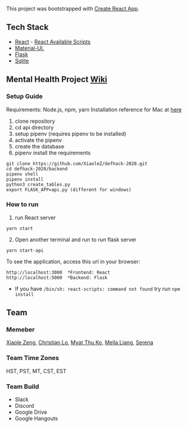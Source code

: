 This project was bootstrapped with [Create React App](https://github.com/facebook/create-react-app).

## Tech Stack
* [React](https://reactjs.org/) - [React Available Scripts](https://github.com/XiaoleZ/defhack-2020/wiki/React-reference)
* [Material-UI.](https://medium.com/codingthesmartway-com-blog/getting-started-with-material-ui-for-react-material-design-for-react-364b2688b555)
* [Flask](https://flask.palletsprojects.com/en/1.1.x/)
* [Sqlite](https://www.sqlite.org/index.html)

## Mental Health Project [Wiki](https://github.com/XiaoleZ/defhack-2020/wiki)

### Setup Guide
Requirements: Node.js, npm, yarn
Installation reference for Mac at [here](https://medium.com/@itsromiljain/the-best-way-to-install-node-js-npm-and-yarn-on-mac-osx-4d8a8544987a)

1. clone repository
2. cd api directory 
3. setup pipenv (requires pipenv to be installed)
4. activate the pipenv
5. create the database
6. pipenv install the requirements

```
git clone https://github.com/XiaoleZ/defhack-2020.git
cd defhack-2020/backend
pipenv shell
pipenv install
python3 create_tables.py
export FLASK_APP=api.py (different for windows)
```

### How to run
1. run React server
```
yarn start
```
2. Open another terminal and run to run flask server
```
yarn start-api
```
To see the application, access this url in your browser:
```
http://localhost:3000  *Frontend: React
http://localhost:5000  *Backend: Flask
```

* If you have `/bin/sh: react-scripts: command not found` try run `npm install`

## Team

### Memeber
[Xiaole Zeng](https://github.com/XiaoleZ),  [Christian Lo](https://github.com/ChrisChrisLoLo), [Myat Thu Ko](https://github.com/MyatThuKo), [Mella Liang](https://github.com/myliang47), [Serena](https://github.com/Safox1)

### Team Time Zones 
HST, PST, MT, CST,  EST

### Team Build
* Slack
* Discord
* Google Drive
* Google Hangouts
